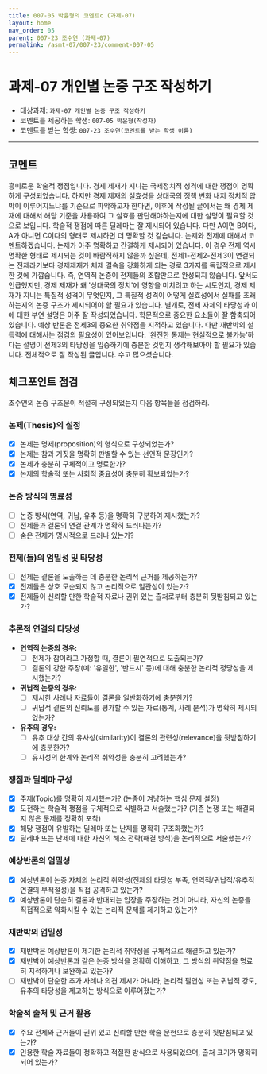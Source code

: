 ```yaml
---
title: 007-05 박윤형의 코멘트c (과제-07) 
layout: home
nav_order: 05
parent: 007-23 조수연 (과제-07)
permalink: /asmt-07/007-23/comment-007-05
---
```


# 과제-07 개인별 논증 구조 작성하기

- 대상과제: `과제-07 개인별 논증 구조 작성하기`
- 코멘트를 제공하는 학생: `007-05 박윤형(작성자)` 
- 코멘트를 받는 학생: `007-23 조수연(코멘트를 받는 학생 이름)` 

---

## 코멘트

흥미로운 학술적 쟁점입니다. 경제 제재가 지니는 국제정치적 성격에 대한 쟁점이 명확하게 구성되었습니다. 하지만 경제 제재의 실효성을 상대국의 정책 변화 내지 정치적 압박이 이루어지느냐를 기준으로 파악하고자 한다면, 이후에 작성될 글에서는 왜 경제 제재에 대해서 해당 기준을 차용하여 그 실효를 판단해야하는지에 대한 설명이 필요할 것으로 보입니다. 학술적 쟁점에 따른 딜레마는 잘 제시되어 있습니다. 다만 A이면 B이다, A가 아니면 C이다의 형태로 제시하면 더 명확할 것 같습니다.
논제와 전제에 대해서 코멘트하겠습니다.
논제가 아주 명확하고 간결하게 제시되어 있습니다. 이 경우 전제 역시 명확한 형태로 제시되는 것이 바람직하지 않을까 싶은데, 전제1-전제2-전제3이 연결되는 전제라기보다 경제제재가 체제 결속을 강화하게 되는 경로 3가지를 독립적으로 제시한 것에 가깝습니다. 즉, 연역적 논증이 전제들의 조합만으로 완성되지 않습니다. 앞서도 언급했지만, 경제 제재가 왜 '상대국의 정치'에 영향을 미치려고 하는 시도인지, 경제 제재가 지니는 특질적 성격이 무엇인지, 그 특질적 성격이 어떻게 실효성에서 실패를 초래하는지의 논증 구조가 제시되어야 할 필요가 있습니다.
별개로, 전제 자체의 타당성과 이에 대한 부연 설명은 아주 잘 작성되었습니다. 학문적으로 중요한 요소들이 잘 함축되어 있습니다.
예상 반론은 전제3의 중요한 취약점을 지적하고 있습니다. 다만 재반박의 설득력에 대해서는 점검의 필요성이 있어보입니다.
'완전한 통제는 현실적으로 불가능'하다는 설명이 전제3의 타당성을 입증하기에 충분한 것인지 생각해보아야 할 필요가 있습니다.
전체적으로 잘 작성된 글입니다. 수고 많으셨습니다.


## 체크포인트 점검

조수연의 논증 구조문이 적절히 구성되었는지 다음 항목들을 점검하라.

### **논제(Thesis)의 설정**
- [x] 논제는 명제(proposition)의 형식으로 구성되었는가?
- [x] 논제는 참과 거짓을 명확히 판별할 수 있는 선언적 문장인가?
- [x] 논제가 충분히 구체적이고 명료한가?
- [x] 논제의 학술적 또는 사회적 중요성이 충분히 확보되었는가?

### **논증 방식의 명료성**
- [ ] 논증 방식(연역, 귀납, 유추 등)을 명확히 구분하여 제시했는가?
- [ ] 전제들과 결론의 연결 관계가 명확히 드러나는가?
- [ ] 숨은 전제가 명시적으로 드러나 있는가?

### **전제(들)의 엄밀성 및 타당성**
- [ ] 전제는 결론을 도출하는 데 충분한 논리적 근거를 제공하는가?
- [x] 전제들은 상호 모순되지 않고 논리적으로 일관성이 있는가?
- [x] 전제들이 신뢰할 만한 학술적 자료나 권위 있는 출처로부터 충분히 뒷받침되고 있는가?

### **추론적 연결의 타당성**
- **연역적 논증의 경우:**
  - [ ] 전제가 참이라고 가정할 때, 결론이 필연적으로 도출되는가?
  - [ ] 결론의 강한 주장(예: '유일한', '반드시' 등)에 대해 충분한 논리적 정당성을 제시했는가?

- **귀납적 논증의 경우:**
  - [ ] 제시한 사례나 자료들이 결론을 일반화하기에 충분한가?
  - [ ] 귀납적 결론의 신뢰도를 평가할 수 있는 자료(통계, 사례 분석)가 명확히 제시되었는가?

- **유추의 경우:**
  - [ ] 유추 대상 간의 유사성(similarity)이 결론의 관련성(relevance)을 뒷받침하기에 충분한가?
  - [ ] 유사성의 한계와 논리적 취약성을 충분히 고려했는가?

### **쟁점과 딜레마 구성**
- [x] 주제(Topic)를 명확히 제시했는가? (논증이 겨냥하는 핵심 문제 설정)
- [x] 도전하는 학술적 쟁점을 구체적으로 식별하고 서술했는가? (기존 논쟁 또는 해결되지 않은 문제를 정확히 포착)
- [x] 해당 쟁점이 유발하는 딜레마 또는 난제를 명확히 구조화했는가?
- [x] 딜레마 또는 난제에 대한 자신의 해소 전략(해결 방식)을 논리적으로 서술했는가?

### **예상반론의 엄밀성**
- [x] 예상반론이 논증 자체의 논리적 취약성(전제의 타당성 부족, 연역적/귀납적/유추적 연결의 부적절성)을 직접 공격하고 있는가?
- [x] 예상반론이 단순히 결론과 반대되는 입장을 주장하는 것이 아니라, 자신의 논증을 직접적으로 약화시킬 수 있는 논리적 문제를 제기하고 있는가?

### **재반박의 엄밀성**
- [x] 재반박은 예상반론이 제기한 논리적 취약성을 구체적으로 해결하고 있는가?
- [x] 재반박이 예상반론과 같은 논증 방식을 명확히 이해하고, 그 방식의 취약점을 명료히 지적하거나 보완하고 있는가?
- [ ] 재반박이 단순한 추가 사례나 의견 제시가 아니라, 논리적 필연성 또는 귀납적 강도, 유추의 타당성을 제고하는 방식으로 이루어졌는가?

### **학술적 출처 및 근거 활용**
- [x] 주요 전제와 근거들이 권위 있고 신뢰할 만한 학술 문헌으로 충분히 뒷받침되고 있는가?
- [x] 인용한 학술 자료들이 정확하고 적절한 방식으로 사용되었으며, 출처 표기가 명확히 되어 있는가?
